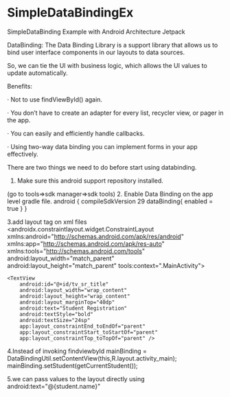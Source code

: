 # SimpleDataBindingEx
SimpleDataBinding Example with Android Architecture Jetpack

DataBinding:
The Data Binding Library is a support library that allows us to bind user interface components in our layouts to data sources.

 So, we can tie the UI with business logic, which allows the UI values to update automatically.

Benefits:

·      Not to use findViewById() again.

·      You don’t have to create an adapter for every list, recycler view, or pager in the app.

·      You can easily and efficiently handle callbacks.

·      Using two-way data binding you can implement forms in your app effectively.

There are two things we need to do before start using databinding.

1.   Make sure this android support repository installed.

(go to tools=>sdk manager=>sdk tools)
2.   Enable Data Binding on the app level gradle file.
android {
    compileSdkVersion 29
    dataBinding{
        enabled = true
    }
    }
    
3.add layout tag on xml files 
<layout>
    <data>
        <variable
            name="student"
            type="com.gokul.tut.simpledatabindingex.Student" />
    </data>
<androidx.constraintlayout.widget.ConstraintLayout xmlns:android="http://schemas.android.com/apk/res/android"
    xmlns:app="http://schemas.android.com/apk/res-auto"
    xmlns:tools="http://schemas.android.com/tools"
    android:layout_width="match_parent"
    android:layout_height="match_parent"
    tools:context=".MainActivity">

    <TextView
        android:id="@+id/tv_sr_title"
        android:layout_width="wrap_content"
        android:layout_height="wrap_content"
        android:layout_marginTop="40dp"
        android:text="Student Registration"
        android:textStyle="bold"
        android:textSize="24sp"
        app:layout_constraintEnd_toEndOf="parent"
        app:layout_constraintStart_toStartOf="parent"
        app:layout_constraintTop_toTopOf="parent" />
</constraintLayout>
<layout>

4.Instead of invoking findviewbyId 
mainBinding = DataBindingUtil.setContentView(this,R.layout.activity_main);
        mainBinding.setStudent(getCurrentStudent());
        
5.we can pass values to the layout directly using 
<TextView> android:text="@{student.name}" </TextView>
